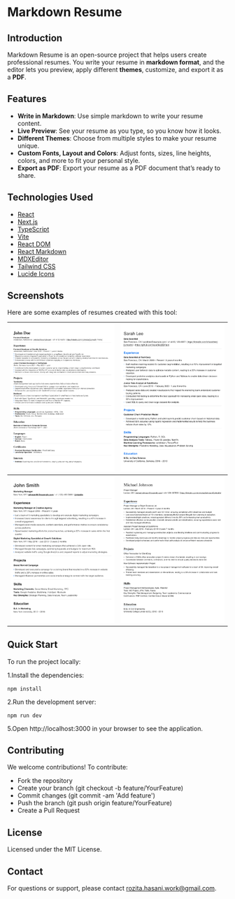# Markdown Resume

## Introduction
Markdown Resume is an open-source project that helps users create professional resumes. You write your resume in **markdown format**, and the editor lets you preview, apply different **themes**, customize, and export it as a **PDF**.

## Features
- **Write in Markdown**: Use simple markdown to write your resume content.
- **Live Preview**: See your resume as you type, so you know how it looks.
- **Different Themes**: Choose from multiple styles to make your resume unique.
- **Custom Fonts, Layout and Colors**: Adjust fonts, sizes, line heights, colors, and more to fit your personal style.
- **Export as PDF**: Export your resume as a PDF document that’s ready to share.

## Technologies Used
- [React](https://react.dev/)
- [Next.js](https://nextjs.org/)
- [TypeScript](https://www.typescriptlang.org/)
- [Vite](https://vitejs.dev/)
- [React DOM](https://reactjs.org/docs/react-dom.html)
- [React Markdown](https://github.com/remarkjs/react-markdown)
- [MDXEditor](https://github.com/mdxeditor/editor)
- [Tailwind CSS](https://tailwindcss.com/)
- [Lucide Icons](https://lucide.dev/)

## Screenshots
Here are some examples of resumes created with this tool:

| ![Resume Example](/public/screenshots/mashhad-resume.png) | ![Resume Example](/public/screenshots/isfahan-resume.png) |
|-----------------------------------------------------------|-----------------------------------------------------------|
| ![Resume Example](/public/screenshots/tehran-resume.png)  | ![Resume Example](/public/screenshots/shiraz-resume.png)  |

## Quick Start
To run the project locally:

1.Install the dependencies:

```
npm install
```

2.Run the development server:

```
npm run dev
```

5.Open http://localhost:3000 in your browser to see the application.

## Contributing
We welcome contributions! To contribute:
- Fork the repository
- Create your branch (git checkout -b feature/YourFeature)
- Commit changes (git commit -am 'Add feature')
- Push the branch (git push origin feature/YourFeature)
- Create a Pull Request

## License
Licensed under the MIT License.

## Contact
For questions or support, please contact [rozita.hasani.work@gmail.com](mailto:rozita.hasani.work@gmail.com).